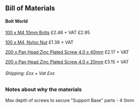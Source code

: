 ## Bill of Materials

#### Bolt World
[100 x M4 10mm Bolts](https://boltworld.co.uk/products/m4-hexagon-head-set-screws-bolt-high-tensile-grade-8-8-bright-zinc-plated-din-933?variant=31848599388253) £2.46 + VAT £2.95

[100 x M4, Nyloc Nut](https://boltworld.co.uk/products/m4-nyloc-nut-steel-bright-zinc-plated-din-985-type-t?variant=31965431038045) £1.38 + VAT

[200 x Pan Head Zinc Plated Screw 4.0 x 40mm](https://boltworld.co.uk/products/4-0-8g-classic-pan-screws-pz2-yellow-zinc-plated-multipurpose-wood-screws?variant=31978189946973) £2.17 + VAT

[200 x Pan Head Zinc Plated Screw 4.0 x 20mm](https://boltworld.co.uk/products/4-0-8g-classic-pan-screws-pz2-yellow-zinc-plated-multipurpose-wood-screws?variant=31978190078045) £3.15 + VAT

###### Shipping: £xx + Vat £xx

### Notes about why the materials 
Max depth of screws to secure "Support Base" parts - 4 0mm


